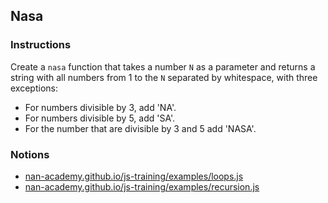 ## Nasa

### Instructions

Create a `nasa` function that takes a number `N` as a parameter and returns 
a string with all numbers from 1 to the `N` separated by whitespace, with three exceptions:
- For numbers divisible by 3, add 'NA'.
- For numbers divisible by 5, add 'SA'.
- For the number that are divisible by 3 and 5 add 'NASA'.


### Notions

- [nan-academy.github.io/js-training/examples/loops.js](https://nan-academy.github.io/js-training/examples/loops.js)
- [nan-academy.github.io/js-training/examples/recursion.js](https://nan-academy.github.io/js-training/examples/recursion.js)
